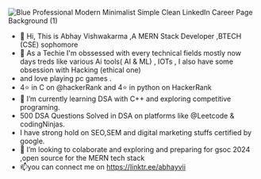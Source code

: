![Blue Professional Modern Minimalist Simple Clean LinkedIn Career Page Background (1)](https://github.com/abhayv290/abhayv290/assets/133063358/6c1851e3-6a7d-4ccd-9534-33060c292ac7)





- 👋 Hi, This is Abhay Vishwakarma ,A MERN Stack Developer   ,BTECH (CSE) sophomore 
- 👀 As a Techie I'm obssessed with every technical fields mostly now days treds like various Ai tools( AI & ML) , IOTs , I also have some obsession with Hacking (ethical one)
-  and  love playing pc games .
- 4⭐ in C on @hackerRank and 4⭐ in python on HackerRank
- 🌱 I’m currently learning   DSA with C++ and exploring  competitive programing.
- 500 DSA Questions Solved in  DSA on platforms like @Leetcode & codingNinjas.
- I have strong hold on SEO,SEM and digital marketing stuffs certified by google.
- 💞️ I’m looking  to colaborate  and exploring and preparing for gsoc 2024 ,open source for  the MERN tech stack 
- 📫you can connect me on https://linktr.ee/abhayvii

<!---
abhayv290/abhayv290 is a ✨ special ✨ repository because its `README.md` (this file) appears on your GitHub profile.
You can click the Preview link to take a look at your changes.
--->
